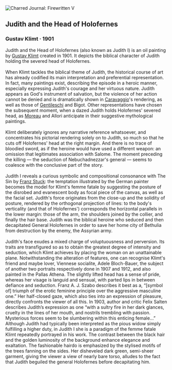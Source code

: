 <div class="artwork-of-the-day">
  <div class="container">
    <div class="img-wrapper">
      <img
        src="https://uploads7.wikiart.org/00475/images/gustav-klimt/judith-and-the-head-of-holofernes-1901.jpg!Large.jpg"
        alt="Charred Journal: Firewritten V" />
    </div>
    <div class="artwork-detail">
      <div class="artwork-origin"> 
        <h2 class="artwork-name">Judith and the Head of Holofernes</h2>
        <h3 class="artist">
          Gustav Klimt
                    ·  1901
        </h3>
      </div>
      <p class="description">
        <span class="artwork-description-text ng-binding" ng-bind-html="viewModel.ArtworkOfTheDay.Description | unsafe">Judith and the Head of Holofernes (also known as Judith I)  is an oil painting by <a target="_blank" href="/en/gustav-klimt">Gustav Klimt</a> created in 1901. It depicts the biblical character of Judith holding the severed head of Holofernes.
<br>
<br>When Klimt tackles the biblical theme of Judith, the historical course of art has already codified its main interpretation and preferential representation. In fact, many paintings exist, describing the episode in a heroic manner, especially expressing Judith's courage and her virtuous nature. Judith appears as God's instrument of salvation, but the violence of her action cannot be denied and is dramatically shown in <a target="_blank" href="/en/caravaggio">Caravaggio</a>'s rendering, as well as those of <a target="_blank" href="/en/artemisia-gentileschi">Gentileschi</a> and Bigot. Other representations have chosen the subsequent moment, when a dazed Judith holds Holofernes' severed head, as <a target="_blank" href="/en/gustave-moreau">Moreau</a> and Allori anticipate in their suggestive mythological paintings.
<br>
<br>Klimt deliberately ignores any narrative reference whatsoever, and concentrates his pictorial rendering solely on to Judith, so much so that he cuts off Holofernes' head at the right margin. And there is no trace of bloodied sword, as if the heroine would have used a different weapon: an omission that legitimates association with Salome. The moment preceding the killing — the seduction of Nebuchadnezzar's general — seems to coalesce with the conclusive part of the story.
<br>
<br>Judith I reveals a curious symbolic and compositional consonance with The Sin by <a target="_blank" href="/en/franz-stuck">Franz Stuck</a>: the temptation illustrated by the German painter becomes the model for Klimt's femme fatale by suggesting the posture of the disrobed and evanescent body as focal piece of the canvas, as well as the facial set. Judith's force originates from the close-up and the solidity of posture, rendered by the orthogonal projection of lines: to the body's verticality (and that of Holofernes') corresponds the horizontal parallels in the lower margin: those of the arm, the shoulders joined by the collier, and finally the hair base. Judith was the biblical heroine who seduced and then decapitated General Holofernes in order to save her home city of Bethulia from destruction by the enemy, the Assyrian army.
<br>
<br>Judith's face exudes a mixed charge of voluptuousness and perversion. Its traits are transfigured so as to obtain the greatest degree of intensity and seduction, which Klimt achieves by placing the woman on an unattainable plane. Notwithstanding the alteration of features, one can recognise Klimt's friend and maybe lover, Viennese socialite, Adele Bloch-Bauer, the subject of another two portraits respectively done in 1907 and 1912, and also painted in the Pallas Athena. The slightly lifted head has a sense of pride, whereas her visage is languid and sensual, with parted lips in between defiance and seduction. Franz A. J. Szabo describes it best as a, “[symbol of] triumph of the erotic feminine principle over the aggressive masculine one.” Her half-closed gaze, which also ties into an expression of pleasure, directly confronts the viewer of all this. In 1903, author and critic Felix Salten describes Judith’s expression as one “with a sultry fire in her dark glances, cruelty in the lines of her mouth, and nostrils trembling with passion. Mysterious forces seem to be slumbering within this enticing female…” Although Judith had typically been interpreted as the pious widow simply fulfilling a higher duty, in Judith I she is a paradigm of the femme fatale Klimt repeatedly portrayed in his work. The contrast between the black hair and the golden luminosity of the background enhance elegance and exaltation. The fashionable hairdo is emphasized by the stylised motifs of the trees fanning on the sides. Her disheveled dark green, semi-sheer garment, giving the viewer a view of nearly bare torso, alludes to the fact that Judith beguiled the general Holofernes before decapitating him.</span>
                        <div class="text-shadow-container" ng-show="showShadow" style=""></div>
      </p>
    </div>
  </div>

</div>

